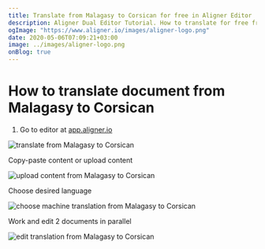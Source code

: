 ```yaml
---
title: Translate from Malagasy to Corsican for free in Aligner Editor
description: Aligner Dual Editor Tutorial. How to translate for free from Malagasy to Corsican. Aligner is multilingual document management platform. 
ogImage: "https://www.aligner.io/images/aligner-logo.png"
date: 2020-05-06T07:09:21+03:00
image: ../images/aligner-logo.png
onBlog: true
---
```


# How to translate document from Malagasy to Corsican

1. Go to editor at [app.aligner.io](https://app.aligner.io "Aligner App web page")

![translate from Malagasy to Corsican](../aligner-blank-editor.png "translate from Malagasy to Corsican")

Copy-paste content or upload content

![upload content from Malagasy to Corsican](../aligner-uploaded-document.png "upload content from Malagasy to Corsican")

Choose desired language

![choose machine translation from Malagasy to Corsican](../aligner-language-dropdown.png "choose machine translation from Malagasy to Corsican")

Work and edit 2 documents in parallel

![edit translation from Malagasy to Corsican](../aligner-double-sitded-editor.png "edit translation from Malagasy to Corsican")

